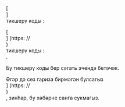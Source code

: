 [<br host>]<br action>тикшерү коды :<br code>

[<br host>] (https: //<br host>)<br action>тикшерү коды :<br code>.

Бу тикшерү коды бер сәгать эчендә бетәчәк.

Әгәр дә сез гариза бирмәгән булсагыз<br host>] (https: //<br host>)<br action>, зинһар, бу хәбәрне санга сукмагыз.
